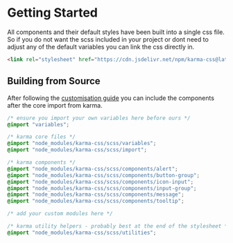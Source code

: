 # Getting Started

All components and their default styles have been built into a single css file. 
So if you do not want the scss included in your project or dont need to adjust any of
the default variables you can link the css directly in.

```html
<link rel="stylesheet" href="https://cdn.jsdelivr.net/npm/karma-css@latest/dist/karma-components.min.css">
```

## Building from Source

After following the [customisation guide](../customizing.md) you can include the
components after the core import from karma.

```scss
/* ensure you import your own variables here before ours */
@import "variables";

/* karma core files */
@import "node_modules/karma-css/scss/variables";
@import "node_modules/karma-css/scss/import";

/* karma components */
@import "node_modules/karma-css/scss/components/alert";
@import "node_modules/karma-css/scss/components/button-group";
@import "node_modules/karma-css/scss/components/icon-input";
@import "node_modules/karma-css/scss/components/input-group";
@import "node_modules/karma-css/scss/components/message";
@import "node_modules/karma-css/scss/components/tooltip";

/* add your custom modules here */

/* karma utility helpers - probably best at the end of the stylesheet */
@import "node_modules/karma-css/scss/utilities";
```